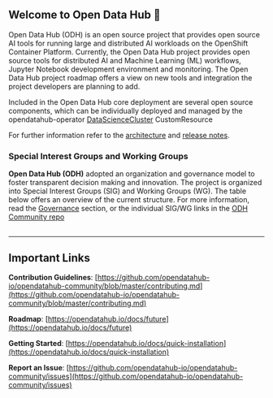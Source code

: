 ## Welcome to Open Data Hub :wave:

Open Data Hub (ODH) is an open source project that provides open source AI tools for running large and distributed AI workloads on the OpenShift Container Platform. Currently, the Open Data Hub project provides open source tools for distributed AI and Machine Learning (ML) workflows, Jupyter Notebook development environment and monitoring. The Open Data Hub project roadmap offers a view on new tools and integration the project developers are planning to add.  

Included in the Open Data Hub core deployment are several open source components, which can be individually deployed and managed by the opendatahub-operator [DataScienceCluster](https://github.com/opendatahub-io/opendatahub-operator?tab=readme-ov-file#example-datasciencecluster) CustomResource

For further information refer to the [architecture](https://opendatahub.io/docs/architecture) and [release notes](https://opendatahub.io/docs/release-notes).

### Special Interest Groups and Working Groups

**Open Data Hub (ODH)** adopted an organization and governance model to foster transparent decision making and innovation. The project is organized into Special Interest Groups (SIG) and Working Groups (WG). The table below offers an overview of the current structure. For more information, read the [Governance](https://github.com/opendatahub-io/opendatahub-community/blob/main/governance.md) section, or the individual SIG/WG links in the [ODH Community repo](https://github.com/opendatahub-io/opendatahub-community)


##
---
## Important Links

**Contribution Guidelines**:
[https://github.com/opendatahub-io/opendatahub-community/blob/master/contributing.md](https://github.com/opendatahub-io/opendatahub-community/blob/master/contributing.md)

**Roadmap**:
[https://opendatahub.io/docs/future](https://opendatahub.io/docs/future)

**Getting Started**:
[https://opendatahub.io/docs/quick-installation](https://opendatahub.io/docs/quick-installation)

**Report an Issue**: 
[https://github.com/opendatahub-io/opendatahub-community/issues](https://github.com/opendatahub-io/opendatahub-community/issues)

##
